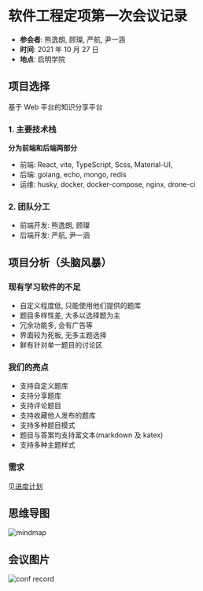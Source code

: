 # 软件工程定项第一次会议记录

- **参会者**: 熊逸朗, 顾璨, 严航, 尹一涵
- **时间**: 2021 年 10 月 27 日
- **地点**: 启明学院

## 项目选择

基于 Web 平台的知识分享平台

### 1. 主要技术栈

**分为前端和后端两部分**

- 前端: React, vite, TypeScript, Scss, Material-UI,
- 后端: golang, echo, mongo, redis
- 运维: husky, docker, docker-compose, nginx, drone-ci

### 2. 团队分工

- 前端开发: 熊逸朗, 顾璨
- 后端开发: 严航, 尹一涵

## 项目分析（头脑风暴）

### 现有学习软件的不足

- 自定义程度低, 只能使用他们提供的题库
- 题目多样性差, 大多以选择题为主
- 冗余功能多, 会有广告等
- 界面较为死板, 无多主题选择
- 鲜有针对单一题目的讨论区

### 我们的亮点

- 支持自定义题库
- 支持分享题库
- 支持评论题目
- 支持收藏他人发布的题库
- 支持多种题目模式
- 题目与答案均支持富文本(markdown 及 katex)
- 支持多种主题样式

### 需求

见[进度计划](./进度计划.md)

## 思维导图

![mindmap](https://images.gitee.com/uploads/images/2020/1027/151130_7206c430_8073702.png "introduction.png")

## 会议图片

![conf record](https://images.gitee.com/uploads/images/2020/1027/151249_0f135b18_8073702.jpeg "First_conference.jpg")

